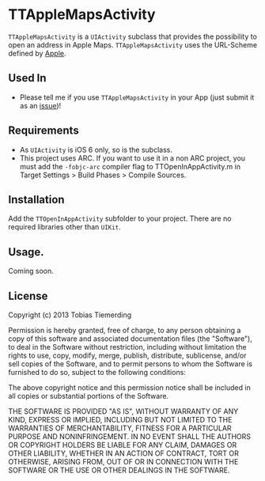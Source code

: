 # TTAppleMapsActivity

`TTAppleMapsActivity` is a `UIActivity` subclass that provides the possibility to open an address in Apple Maps. `TTAppleMapsActivity` uses the URL-Scheme defined by [Apple](http://developer.apple.com/library/ios/#featuredarticles/iPhoneURLScheme_Reference/Articles/MapLinks.html).

## Used In

- Please tell me if you use `TTAppleMapsActivity` in your App (just submit it as an [issue](https://github.com/honkmaster/TTAppleMapsActivity/issues))! 

## Requirements

- As `UIActivity` is iOS 6 only, so is the subclass.
- This project uses ARC. If you want to use it in a non ARC project, you must add the `-fobjc-arc` compiler flag to TTOpenInAppActivity.m in Target Settings > Build Phases > Compile Sources.

## Installation

Add the `TTOpenInAppActivity` subfolder to your project. There are no required libraries other than `UIKit`.

## Usage.

Coming soon.

## License

Copyright (c) 2013 Tobias Tiemerding

Permission is hereby granted, free of charge, to any person obtaining a copy of this software and associated documentation files (the "Software"), to deal in the Software without restriction, including without limitation the rights to use, copy, modify, merge, publish, distribute, sublicense, and/or sell copies of the Software, and to permit persons to whom the Software is furnished to do so, subject to the following conditions:

The above copyright notice and this permission notice shall be included in all copies or substantial portions of the Software.

THE SOFTWARE IS PROVIDED "AS IS", WITHOUT WARRANTY OF ANY KIND, EXPRESS OR IMPLIED, INCLUDING BUT NOT LIMITED TO THE WARRANTIES OF MERCHANTABILITY, FITNESS FOR A PARTICULAR PURPOSE AND NONINFRINGEMENT. IN NO EVENT SHALL THE AUTHORS OR COPYRIGHT HOLDERS BE LIABLE FOR ANY CLAIM, DAMAGES OR OTHER LIABILITY, WHETHER IN AN ACTION OF CONTRACT, TORT OR OTHERWISE, ARISING FROM, OUT OF OR IN CONNECTION WITH THE SOFTWARE OR THE USE OR OTHER DEALINGS IN THE SOFTWARE.

